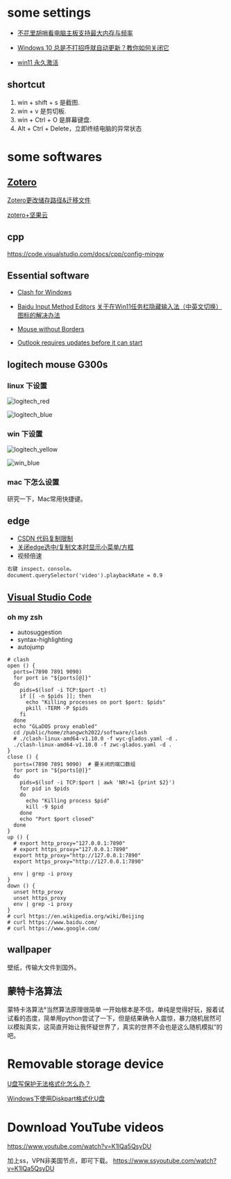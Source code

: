 # some settings
- [不花里胡哨看电脑主板支持最大内存与频率](https://blog.csdn.net/qq_45164497/article/details/126358529)

- [Windows 10 总是不打招呼就自动更新？教你如何关闭它](https://www.dians.net/thread-1745.htm)

- [win11 永久激活](https://zhuanlan.zhihu.com/p/637930518)
## shortcut
1. win + shift + s 是截图.
2. win + v 是剪切板.
3. win + Ctrl + O 是屏幕键盘.
4. Alt + Ctrl + Delete，立即终结电脑的异常状态
# some softwares
## [Zotero](https://www.zotero.org/download/)
[Zotero更改储存路径&迁移文件](https://zhuanlan.zhihu.com/p/478035708)

[zotero+坚果云](https://blog.csdn.net/weixin_37707670/article/details/110307759)
## cpp
https://code.visualstudio.com/docs/cpp/config-mingw
## Essential software
- [Clash for Windows](https://glados.rocks/console)

- [Baidu Input Method Editors](https://shurufa.baidu.com/)
[关于在Win11任务栏隐藏输入法（中英文切换）图标的解决办法](https://blog.csdn.net/weixin_47907823/article/details/121954248)

- [Mouse without Borders](https://www.microsoft.com/en-us/download/details.aspx?id=35460)

- [Outlook requires updates before it can start](https://learn.microsoft.com/en-us/answers/questions/830716/outlook-requires-updates-before-it-can-start)
## logitech mouse G300s
### linux 下设置
![logitech_red](../images/linux_red.png "logitech_red")

![logitech_blue](../images/linux_blue.png "logitech_blue")
### win 下设置
![logitech_yellow](../images/win_yellow.png "logitech_yellow")

![win_blue](../images/win_blue.png "win_blue")
### mac 下怎么设置
研究一下，Mac常用快捷键。
## edge
- [CSDN 代码复制限制](https://greasyfork.org/zh-CN/scripts/454012-csdn-%E4%BB%A3%E7%A0%81%E5%A4%8D%E5%88%B6%E9%99%90%E5%88%B6)
- [关闭edge选中/复制文本时显示小菜单/方框](https://blog.csdn.net/qq_45611850/article/details/121380355)
- 视频倍速
```html
右键 inspect，console。
document.querySelector('video').playbackRate = 0.9
```
## [Visual Studio Code](https://code.visualstudio.com/shortcuts/keyboard-shortcuts-windows.pdf)
### oh my zsh
- autosuggestion 
- syntax-highlighting
- autojump

```shell
# clash
open () {
  ports=(7890 7891 9090)
  for port in "${ports[@]}"
  do
    pids=$(lsof -i TCP:$port -t)
    if [[ -n $pids ]]; then
      echo "Killing processes on port $port: $pids"
      pkill -TERM -P $pids
    fi
  done
  echo "GLaDOS proxy enabled"
  cd /public/home/zhangwch2022/software/clash
  # ./clash-linux-amd64-v1.10.0 -f wyc-glados.yaml -d .
  ./clash-linux-amd64-v1.10.0 -f zwc-glados.yaml -d .
}
close () {
  ports=(7890 7891 9090)  # 要关闭的端口数组
  for port in "${ports[@]}"
  do
    pids=$(lsof -i TCP:$port | awk 'NR!=1 {print $2}')
    for pid in $pids
    do
      echo "Killing process $pid"
      kill -9 $pid
    done
    echo "Port $port closed"
  done
}
up () {
  # export http_proxy="127.0.0.1:7890"
  # export https_proxy="127.0.0.1:7890"
  export http_proxy="http://127.0.0.1:7890"
  export https_proxy="http://127.0.0.1:7890"

  env | grep -i proxy
}
down () {
  unset http_proxy
  unset https_proxy
  env | grep -i proxy
}
# curl https://en.wikipedia.org/wiki/Beijing
# curl https://www.baidu.com/
# curl https://www.google.com/
```
## wallpaper
壁纸，传输大文件到国外。
## 蒙特卡洛算法
蒙特卡洛算法°当然算法原理很简单
一开始根本是不信，单纯是觉得好玩，报着试试看的态度，简单用python尝试了一下，但是结果确令人震惊，暴力随机居然可以模拟真实，这简直开始让我怀疑世界了，真实的世界不会也是这么随机模拟“的吧。
# Removable storage device
[U盘写保护无法格式化怎么办？](https://www.reneelab.com.cn/m/how-to-format-write-protected-usb.html)

[Windows下使用Diskpart格式化U盘](https://www.cnblogs.com/zhuxiaoxi/p/9292863.html)
# Download YouTube videos
https://www.youtube.com/watch?v=K1lQa5QsyDU

加上ss，VPN非美国节点，即可下载。
https://www.ssyoutube.com/watch?v=K1lQa5QsyDU